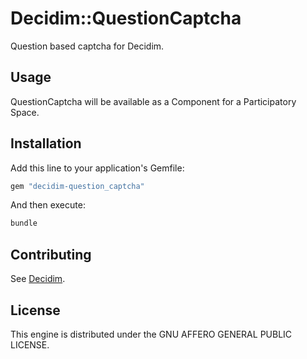 # Decidim::QuestionCaptcha

Question based captcha for Decidim.

## Usage

QuestionCaptcha will be available as a Component for a Participatory
Space.

## Installation

Add this line to your application's Gemfile:

```ruby
gem "decidim-question_captcha"
```

And then execute:

```bash
bundle
```

## Contributing

See [Decidim](https://github.com/decidim/decidim).

## License

This engine is distributed under the GNU AFFERO GENERAL PUBLIC LICENSE.
